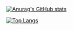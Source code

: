 
[![Anurag's GitHub stats](https://github-readme-stats.vercel.app/api?username=xlthlx&show_icons=true&count_private=true&theme=material-palenight)](https://github.com/anuraghazra/github-readme-stats)

[![Top Langs](https://github-readme-stats.vercel.app/api/top-langs/?username=xlthlx&theme=material-palenight&layout=compact)](https://github.com/anuraghazra/github-readme-stats)
